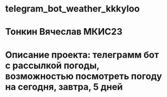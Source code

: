 # telegram_bot_weather_kkkyloo
# Тонкин Вячеслав МКИС23
# Описание проекта: телеграмм бот с рассылкой погоды, возможностью посмотреть погоду на сегодня, завтра, 5 дней
